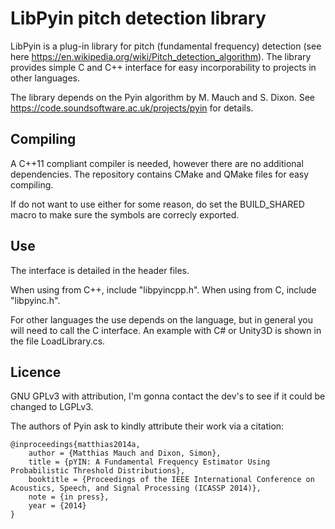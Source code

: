 LibPyin pitch detection library
================================

LibPyin is a plug-in library for pitch (fundamental frequency) detection (see here https://en.wikipedia.org/wiki/Pitch_detection_algorithm). The library provides simple C and C++ interface for easy incorporability to projects in other languages.

The library depends on the Pyin algorithm by M. Mauch and S. Dixon. See https://code.soundsoftware.ac.uk/projects/pyin for details.

Compiling
---------
A C++11 compliant compiler is needed, however there are no additional dependencies. The repository contains CMake and QMake files for easy compiling. 

If do not want to use either for some reason, do set the BUILD_SHARED macro to make sure the symbols are correcly exported.

Use
---
The interface is detailed in the header files.

When using from C++, include "libpyincpp.h". When using from C, include "libpyinc.h". 

For other languages the use depends on the language, but in general you will need to call the C interface. 
An example with C# or Unity3D is shown in the file LoadLibrary.cs.

Licence
-------
GNU GPLv3 with attribution, I'm gonna contact the dev's to see if it could be changed to LGPLv3.

The authors of Pyin ask to kindly attribute their work via a citation:
```
@inproceedings{matthias2014a,
    author = {Matthias Mauch and Dixon, Simon},
    title = {pYIN: A Fundamental Frequency Estimator Using Probabilistic Threshold Distributions},
    booktitle = {Proceedings of the IEEE International Conference on Acoustics, Speech, and Signal Processing (ICASSP 2014)},
    note = {in press},
    year = {2014}
} 
```

